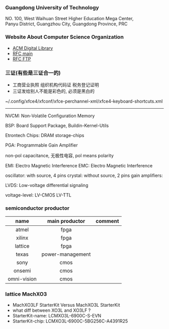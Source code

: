 ### Guangdong University of Technology
NO. 100, West Waihuan Street Higher Education Mega Center,</br>
Panyu District, Guangzhou City, Guangdong Province, PRC</br>

### Website About Computer Science Organization
+ [ACM Digital Library](http://portal.acm.org/dl.cfm)
+ [RFC main](http://www.ieft.org/rfc.html)
+ [RFC FTP](http://ftp.rfc-editor.org)

### 三证(有些是三证合一的)
+ 工商营业执照 组织机构代码证 税务登记证明
+ 三证发给别人不能是彩色的, 必须是黑白的

~/.config/xfce4/xfconf/xfce-perchannel-xml/xfce4-keyboard-shortcuts.xml

---
NVCM: Non-Volatile Configuration Memory

BSP: Board Support Package, Buildin-Kernel-Utils

Etrontech Chips: DRAM storage-chips

PGA: Programmable Gain Amplifier

non-pol capacitance, 无极性电容, pol means polarity

EMI: Electro Magnetic Interference
EMC: Electro Magnetic Interference

oscillator: with source, 4 pins
crystal: without source, 2 pins
gain amplifiers:

LVDS: Low-voltage differential signaling

voltage-level: LV-CMOS LV-TTL

### semiconductor productor
| name | main productor | comment |
| :-: | :-: | :-: |
| atmel | fpga | |
| xilinx | fpga | |
| lattice | fpga | |
| texas | power-management |
| sony | cmos |
| onsemi | cmos |
| omni-vision | cmos |

### lattice MachXO3
+ MachXO3LF StarterKit Versus MachXO3L StarterKit
+ what diff between XO3L and XO3LF ?
+ StarterKit-name: LCMXO3L-6900C-S-EVN
+ StarterKit-chip: LCMXO3L-6900C-5BG256C-A4391R25
